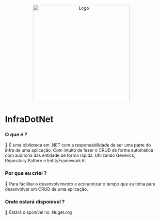 <p align="center">
  <img src="https://github.com/ABNERMATHEUS/InfraDotNet/blob/main/Logo.svg" width="320" alt="Logo" /></a>
</p>

# InfraDotNet

### O que é ?

<aside>
📌 É uma biblioteca em .NET com a responsabilidade de ser uma parte do infra de uma aplicação. Com intuito de fazer o CRUD de forma automática com auditoria das entidade de forma rápida. Utilizando Generics, Repository Pattern e EntityFramework 6.
</aside>

### Por que eu criei ?

<aside>
📌 Para facilitar o desenvolvimento e economizar o tempo que eu tinha para desenvolver um CRUD de uma aplicação.

</aside>

### Onde estará disponível ?

<aside>
📌 Estará disponível no .Nuget.org

</aside>
